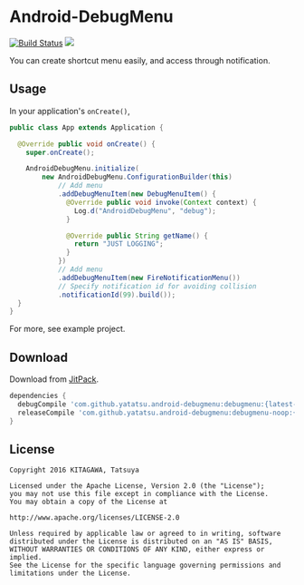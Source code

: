 # Android-DebugMenu
[![Build Status](https://travis-ci.org/yatatsu/Android-DebugMenu.svg?branch=master)](https://travis-ci.org/yatatsu/Android-DebugMenu)
[![](https://jitpack.io/v/yatatsu/android-debugmenu.svg)](https://jitpack.io/#yatatsu/android-debugmenu)

You can create shortcut menu easily, and access through notification.

## Usage

In your application's `onCreate()`,

```java
public class App extends Application {

  @Override public void onCreate() {
    super.onCreate();

    AndroidDebugMenu.initialize(
        new AndroidDebugMenu.ConfigurationBuilder(this)
            // Add menu
            .addDebugMenuItem(new DebugMenuItem() {
              @Override public void invoke(Context context) {
                Log.d("AndroidDebugMenu", "debug");
              }

              @Override public String getName() {
                return "JUST LOGGING";
              }
            })
            // Add menu
            .addDebugMenuItem(new FireNotificationMenu())
            // Specify notification id for avoiding collision
            .notificationId(99).build());
  }
}
```

For more, see example project.

## Download

Download from [JitPack](https://jitpack.io).

```groovy
dependencies {
  debugCompile 'com.github.yatatsu.android-debugmenu:debugmenu:{latest-version}'
  releaseCompile 'com.github.yatatsu.android-debugmenu:debugmenu-noop:{latest-version}'
}
```

## License

```
Copyright 2016 KITAGAWA, Tatsuya

Licensed under the Apache License, Version 2.0 (the "License");
you may not use this file except in compliance with the License.
You may obtain a copy of the License at

http://www.apache.org/licenses/LICENSE-2.0

Unless required by applicable law or agreed to in writing, software
distributed under the License is distributed on an "AS IS" BASIS,
WITHOUT WARRANTIES OR CONDITIONS OF ANY KIND, either express or implied.
See the License for the specific language governing permissions and
limitations under the License.
```
